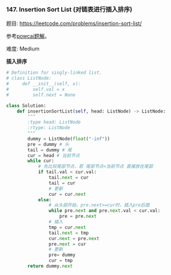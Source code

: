 ### 147. Insertion Sort List (对链表进行插入排序)

题目:
<https://leetcode.com/problems/insertion-sort-list/>

参考[powcai题解](https://leetcode-cn.com/problems/insertion-sort-list/solution/jia-ge-tailsu-du-jiu-kuai-liao-by-powcai/)。

难度:  Medium


**插入排序**

```python
# Definition for singly-linked list.
# class ListNode:
#     def __init__(self, x):
#         self.val = x
#         self.next = None

class Solution:
    def insertionSortList(self, head: ListNode) -> ListNode:
        """
        :type head: ListNode
        :rtype: ListNode
        """
        dummy = ListNode(float("-inf"))
        pre = dummy # 头
        tail = dummy # 尾
        cur = head # 当前节点
        while cur:
            # 先比较尾部节点，若 尾部节点<当前节点 直接放在尾部
            if tail.val < cur.val:
                tail.next = cur
                tail = cur
                # 更新
                cur = cur.next
            else:
                # 从头部开始，pre.next>=cur时，插入pre后面
                while pre.next and pre.next.val < cur.val:
                    pre = pre.next
                # 插入
                tmp = cur.next
                tail.next = tmp
                cur.next = pre.next
                pre.next = cur
                # 更新
                pre= dummy
                cur = tmp
        return dummy.next

```
